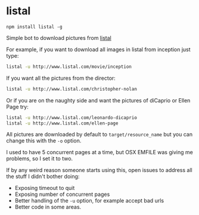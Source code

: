 # listal

```
npm install listal -g
```

Simple bot to download pictures from [listal](www.listal.com)

For example, if you want to download all images in listal from inception just type:

```bash
listal -u http://www.listal.com/movie/inception
```

If you want all the pictures from the director:

```bash
listal -u http://www.listal.com/christopher-nolan
```

Or if you are on the naughty side and want the pictures of diCaprio or Ellen Page try:

```bash
listal -u http://www.listal.com/leonardo-dicaprio
listal -u http://www.listal.com/ellen-page
```

All pictures are downloaded by default to `target/resource_name` but you can change this with the `-o` option.

I used to have 5 concurrent pages at a time, but OSX EMFILE was giving me problems, so I set it to two.

If by any weird reason someone starts using this, open issues to address all the stuff I didn't bother doing:
* Exposing timeout to quit
* Exposing number of concurrent pages
* Better handling of the `-u` option, for example accept bad urls
* Better code in some areas.

